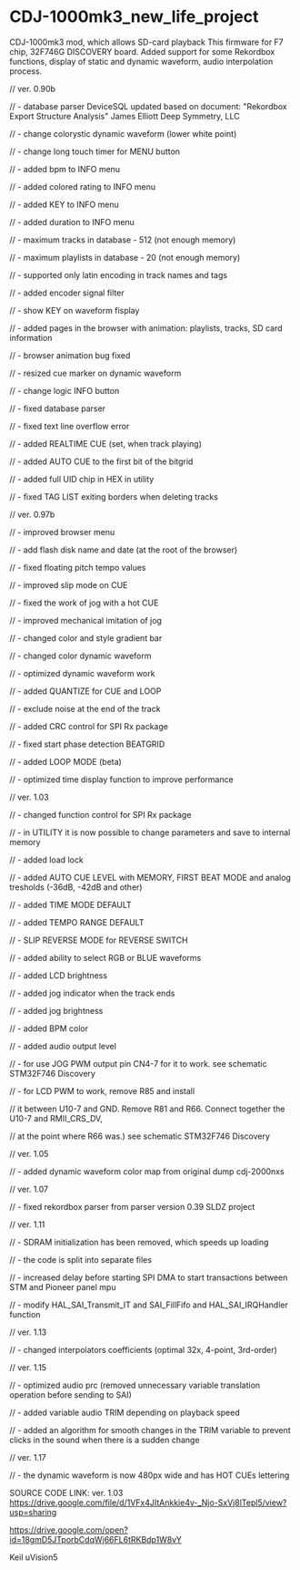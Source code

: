 # CDJ-1000mk3_new_life_project
CDJ-1000mk3 mod, which allows SD-card playback
This firmware for F7 chip, 32F746G DISCOVERY board.
Added support for some Rekordbox functions, display of static and dynamic waveform, audio interpolation process. 


//	ver. 0.90b

//		- database parser DeviceSQL updated based on document: "Rekordbox Export Structure Analysis" James Elliott Deep Symmetry, LLC

//		- change colorystic dynamic waveform (lower white point)

//		- change long touch timer for MENU button

//		- added bpm to INFO menu

//		- added colored rating to INFO menu

//		- added KEY to INFO menu

//		- added duration to INFO menu

//		- maximum tracks in database - 512 (not enough memory)

//		- maximum playlists in database - 20 (not enough memory)

//		- supported only latin encoding in track names and tags

//		- added encoder signal filter

//		- show KEY on waveform fisplay

//		- added pages in the browser with animation: playlists, tracks, SD card information

//		- browser animation bug fixed

//		- resized cue marker on dynamic waveform

//		- change logic INFO button

//		- fixed database parser

//		- fixed text line overflow error

//		- added REALTIME CUE (set, when track playing) 

//		- added AUTO CUE to the first bit of the bitgrid

//		- added full UID chip in HEX in utility		

//		- fixed TAG LIST exiting borders when deleting tracks

//	ver. 0.97b

//		- improved browser menu

//		- add flash disk name and date (at the root of the browser)

//		- fixed floating pitch tempo values

//		-	improved slip mode on CUE

//		- fixed the work of jog with a hot CUE

//		-	improved mechanical imitation of jog

//		-	changed color and style gradient bar

//		-	changed color dynamic waveform

//		- optimized dynamic waveform work

//		- added QUANTIZE for CUE and LOOP

//		- exclude noise at the end of the track

//		- added CRC control for SPI Rx package

//		- fixed start phase detection BEATGRID

//		-	added LOOP MODE (beta)

//		- optimized time display function to improve performance	

//	ver. 1.03

//		- changed function control for SPI Rx package

//		- in UTILITY it is now possible to change parameters and save to internal memory

//		- added load lock

//		- added AUTO CUE LEVEL with MEMORY, FIRST BEAT MODE and analog tresholds (-36dB, -42dB and other)

//		- added TIME MODE DEFAULT 

//		- added TEMPO RANGE DEFAULT 

//		- SLIP REVERSE MODE for REVERSE SWITCH

//		- added ability to select RGB or BLUE waveforms

//		- added LCD brightness

//		- added jog indicator when the track ends 

//		- added jog brightness

//		- added BPM color

//		- added audio output level

//		- for use JOG PWM output pin CN4-7 for it to work. see schematic STM32F746 Discovery

//		- for LCD PWM to work, remove R85 and install

//		  it between U10-7 and GND. Remove R81 and R66. Connect together the U10-7 and RMII_CRS_DV, 

//		  at the point where R66 was.) see schematic STM32F746 Discovery

//	ver. 1.05

//		-	added dynamic waveform color map from original dump cdj-2000nxs

//	ver. 1.07

//		-	fixed rekordbox parser from parser version 0.39 SLDZ project

//	ver. 1.11 

//		- SDRAM initialization has been removed, which speeds up loading

//		- the code is split into separate files

//		- increased delay before starting SPI DMA to start transactions between STM and Pioneer panel mpu

//		- modify HAL_SAI_Transmit_IT and SAI_FillFifo and HAL_SAI_IRQHandler function

//	ver. 1.13 

//		- changed interpolators coefficients (optimal 32x, 4-point, 3rd-order)

//	ver. 1.15 

//		- optimized audio prc (removed unnecessary variable translation operation before sending to SAI)

//		- added variable audio TRIM depending on playback speed

//		- added an algorithm for smooth changes in the TRIM variable to prevent clicks in the sound when there is a sudden change

//	ver. 1.17

//		- the dynamic waveform is now 480px wide and has HOT CUEs lettering



SOURCE CODE LINK:
ver. 1.03
https://drive.google.com/file/d/1VFx4JItAnkkie4v-_Njo-SxVj8lTepl5/view?usp=sharing


https://drive.google.com/open?id=18gmD5JTporbCdqWj66FL6tRKBdp1W8vY

Keil uVision5
